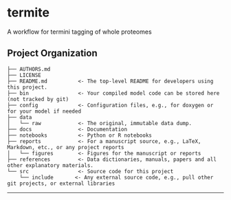 termite
==============================

A workflow for termini tagging of whole proteomes

Project Organization
--------------------

    ├── AUTHORS.md
    ├── LICENSE
    ├── README.md          <- The top-level README for developers using this project.
    ├── bin                <- Your compiled model code can be stored here (not tracked by git)
    ├── config             <- Configuration files, e.g., for doxygen or for your model if needed
    ├── data
    │   └── raw            <- The original, immutable data dump.
    ├── docs               <- Documentation
    ├── notebooks          <- Python or R notebooks
    ├── reports            <- For a manuscript source, e.g., LaTeX, Markdown, etc., or any project reports
    │   └── figures        <- Figures for the manuscript or reports
    ├── references         <- Data dictionaries, manuals, papers and all other explanatory materials.
    └── src                <- Source code for this project
        └── include       <- Any external source code, e.g., pull other git projects, or external libraries

--------
